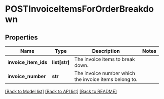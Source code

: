 # POSTInvoiceItemsForOrderBreakdown

## Properties
Name | Type | Description | Notes
------------ | ------------- | ------------- | -------------
**invoice_item_ids** | **list[str]** | The invoice items to break down. | 
**invoice_number** | **str** | The invoice number which the invoice items belong to. | 

[[Back to Model list]](../README.md#documentation-for-models) [[Back to API list]](../README.md#documentation-for-api-endpoints) [[Back to README]](../README.md)

